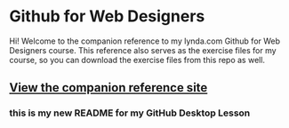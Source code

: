 Github for Web Designers
========================

Hi! Welcome to the companion reference to my lynda.com Github for Web Designers course. This reference also serves as the exercise files for my course, so you can download the exercise files from this repo as well.

## [View the companion reference site](http://simpleprimate.com/github-for-web-designers/index.html)

### this is my new README for my GitHub Desktop Lesson
